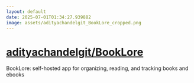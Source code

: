 ```yaml
---
layout: default
date: 2025-07-01T01:34:27.939882
image: assets/adityachandelgit_BookLore_cropped.png
---
```


# [adityachandelgit/BookLore](https://github.com/adityachandelgit/BookLore)

BookLore: self-hosted app for organizing, reading, and tracking books and ebooks
